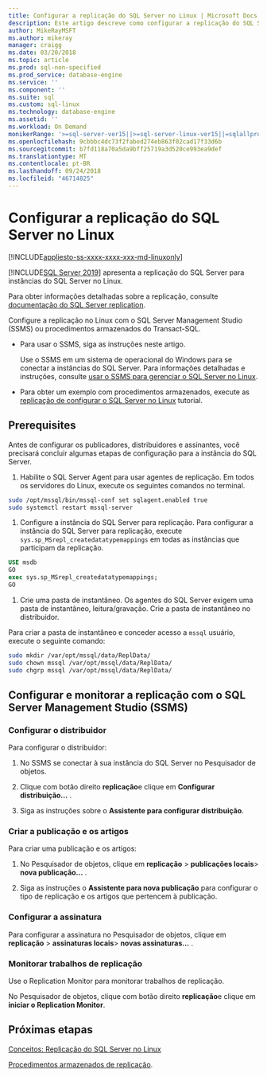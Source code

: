 ```yaml
---
title: Configurar a replicação do SQL Server no Linux | Microsoft Docs
description: Este artigo descreve como configurar a replicação do SQL Server no Linux.
author: MikeRayMSFT
ms.author: mikeray
manager: craigg
ms.date: 03/20/2018
ms.topic: article
ms.prod: sql-non-specified
ms.prod_service: database-engine
ms.service: ''
ms.component: ''
ms.suite: sql
ms.custom: sql-linux
ms.technology: database-engine
ms.assetid: ''
ms.workload: On Demand
monikerRange: '>=sql-server-ver15||>=sql-server-linux-ver15||=sqlallproducts-allversions'
ms.openlocfilehash: 9cbbbc4dc73f2fabed274eb863f02cad17f33d6b
ms.sourcegitcommit: b7fd118a70a5da9bff25719a3d520ce993ea9def
ms.translationtype: MT
ms.contentlocale: pt-BR
ms.lasthandoff: 09/24/2018
ms.locfileid: "46714825"
---
```

# <a name="configure-sql-server-replication-on-linux"></a>Configurar a replicação do SQL Server no Linux

[!INCLUDE[appliesto-ss-xxxx-xxxx-xxx-md-linuxonly](../includes/appliesto-ss-xxxx-xxxx-xxx-md-linuxonly.md)]

[!INCLUDE[SQL Server 2019](../includes/sssqlv15-md.md)] apresenta a replicação do SQL Server para instâncias do SQL Server no Linux.

Para obter informações detalhadas sobre a replicação, consulte [documentação do SQL Server replication](../relational-databases/replication/sql-server-replication.md).

Configure a replicação no Linux com o SQL Server Management Studio (SSMS) ou procedimentos armazenados do Transact-SQL.

* Para usar o SSMS, siga as instruções neste artigo.

  Use o SSMS em um sistema de operacional do Windows para se conectar a instâncias do SQL Server. Para informações detalhadas e instruções, consulte [usar o SSMS para gerenciar o SQL Server no Linux](./sql-server-linux-manage-ssms.md).
  
* Para obter um exemplo com procedimentos armazenados, execute as [replicação de configurar o SQL Server no Linux](sql-server-linux-replication-tutorial-tsql.md) tutorial.

## <a name="prerequisites"></a>Prerequisites

Antes de configurar os publicadores, distribuidores e assinantes, você precisará concluir algumas etapas de configuração para a instância do SQL Server.

1. Habilite o SQL Server Agent para usar agentes de replicação. Em todos os servidores do Linux, execute os seguintes comandos no terminal.

  ```bash
  sudo /opt/mssql/bin/mssql-conf set sqlagent.enabled true
  sudo systemctl restart mssql-server
  ```

1. Configure a instância do SQL Server para replicação. Para configurar a instância do SQL Server para replicação, execute `sys.sp_MSrepl_createdatatypemappings` em todas as instâncias que participam da replicação.

  ```sql
  USE msdb
  GO
  exec sys.sp_MSrepl_createdatatypemappings;
  GO
  ```

1. Crie uma pasta de instantâneo. Os agentes do SQL Server exigem uma pasta de instantâneo, leitura/gravação. Crie a pasta de instantâneo no distribuidor.

  Para criar a pasta de instantâneo e conceder acesso a `mssql` usuário, execute o seguinte comando:

  ```bash
  sudo mkdir /var/opt/mssql/data/ReplData/
  sudo chown mssql /var/opt/mssql/data/ReplData/
  sudo chgrp mssql /var/opt/mssql/data/ReplData/
  ```

## <a name="configure-and-monitor-replication-with-sql-server-management-studio-ssms"></a>Configurar e monitorar a replicação com o SQL Server Management Studio (SSMS)

### <a name="configure-the-distributor"></a>Configurar o distribuidor
  
Para configurar o distribuidor: 

1. No SSMS se conectar à sua instância do SQL Server no Pesquisador de objetos.

1. Clique com botão direito **replicação**e clique em **Configurar distribuição...** .

1. Siga as instruções sobre o **Assistente para configurar distribuição**.

### <a name="create-publication-and-articles"></a>Criar a publicação e os artigos

Para criar uma publicação e os artigos:

1. No Pesquisador de objetos, clique em **replicação** > **publicações locais**> **nova publicação...** .

1. Siga as instruções o **Assistente para nova publicação** para configurar o tipo de replicação e os artigos que pertencem à publicação.

### <a name="configure-the-subscription"></a>Configurar a assinatura

Para configurar a assinatura no Pesquisador de objetos, clique em **replicação** > **assinaturas locais**> **novas assinaturas...** .

### <a name="monitor-replication-jobs"></a>Monitorar trabalhos de replicação

Use o Replication Monitor para monitorar trabalhos de replicação.

No Pesquisador de objetos, clique com botão direito **replicação**e clique em **iniciar o Replication Monitor**.

## <a name="next-steps"></a>Próximas etapas

[Conceitos: Replicação do SQL Server no Linux](sql-server-linux-replication.md)

[Procedimentos armazenados de replicação](../relational-databases/system-stored-procedures/replication-stored-procedures-transact-sql.md).
